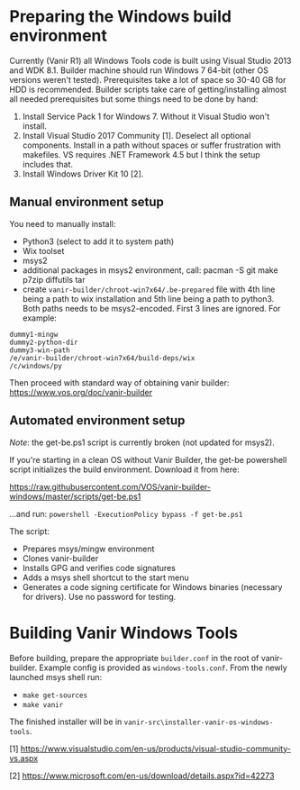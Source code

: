 Preparing the Windows build environment
=======================================

Currently (Vanir R1) all Windows Tools code is built using Visual Studio 2013 and WDK 8.1. Builder machine should run Windows 7 64-bit (other OS versions weren't tested). Prerequisites take a lot of space so 30-40 GB for HDD is recommended.
Builder scripts take care of getting/installing almost all needed prerequisites but some things need to be done by hand:

1. Install Service Pack 1 for Windows 7. Without it Visual Studio won't install.
2. Install Visual Studio 2017 Community [1]. Deselect all optional components. Install in a path without spaces or suffer frustration with makefiles. VS requires .NET Framework 4.5 but I think the setup includes that.
3. Install Windows Driver Kit 10 [2].

Manual environment setup
------------------------

You need to manually install:

 * Python3 (select to add it to system path)
 * Wix toolset
 * msys2
 * additional packages in msys2 environment, call: pacman -S git make p7zip diffutils tar
 * create `vanir-builder/chroot-win7x64/.be-prepared` file with 4th line being a path to wix installation and 5th line being a path to python3. Both paths needs to be msys2-encoded. First 3 lines are ignored. For example:

```
dummy1-mingw
dummy2-python-dir
dummy3-win-path
/e/vanir-builder/chroot-win7x64/build-deps/wix
/c/windows/py
```

Then proceed with standard way of obtaining vanir builder: https://www.vos.org/doc/vanir-builder

Automated environment setup
---------------------------

*Note*: the get-be.ps1 script is currently broken (not updated for msys2).

If you're starting in a clean OS without Vanir Builder, the get-be powershell script initializes the build environment. Download it from here:

https://raw.githubusercontent.com/VOS/vanir-builder-windows/master/scripts/get-be.ps1

...and run:
`powershell -ExecutionPolicy bypass -f get-be.ps1`

The script:

* Prepares msys/mingw environment
* Clones vanir-builder
* Installs GPG and verifies code signatures
* Adds a msys shell shortcut to the start menu
* Generates a code signing certificate for Windows binaries (necessary for drivers). Use no password for testing.

Building Vanir Windows Tools
============================

Before building, prepare the appropriate `builder.conf` in the root of vanir-builder. Example config is provided as `windows-tools.conf`.
From the newly launched msys shell run:

* `make get-sources`
* `make vanir`

The finished installer will be in `vanir-src\installer-vanir-os-windows-tools`.

[1] https://www.visualstudio.com/en-us/products/visual-studio-community-vs.aspx

[2] https://www.microsoft.com/en-us/download/details.aspx?id=42273
